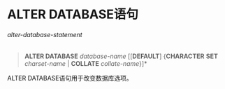 # ALTER DATABASE语句

###### alter-database-statement  
> **ALTER DATABASE** *database-name* [[**DEFAULT**] {**CHARACTER** **SET** *charset-name* | **COLLATE** *collate-name*}]*

ALTER DATABASE语句用于改变数据库选项。